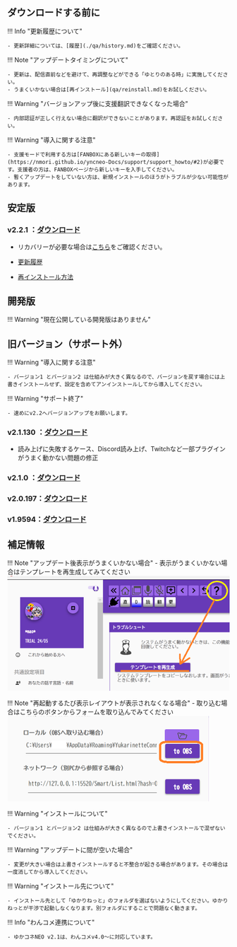 
## ダウンロードする前に

!!! Info "更新履歴について"
    
    - 更新詳細については、[履歴](./qa/history.md)をご確認ください。

!!! Note "アップデートタイミングについて"
    
    - 更新は、配信直前などを避けて、再調整などができる「ゆとりのある時」に実施してください。
    - うまくいかない場合は[再インストール](qa/reinstall.md)をお試しください。

!!! Warning "バージョンアップ後に支援翻訳できなくなった場合"
    
    - 内部認証が正しく行えない場合に翻訳ができないことがあります。再認証をお試しください。

!!! Warning "導入に関する注意"
    
    - 支援モードで利用する方は[FANBOXにある新しいキーの取得](https://nmori.github.io/yncneo-Docs/support/support_howto/#2)が必要です。支援者の方は、FANBOXページから新しいキーを入手してください。
    - 暫くアップデートをしていない方は、新規インストールのほうがトラブルが少ない可能性があります。
    
## 安定版

### v2.2.1 ：[ダウンロード](https://machanbazaar.com/wp-content/uploads/2024/11/YNCneo_v2.2.1.zip)

- リカバリーが必要な場合は[こちら](qa/before_help.md)をご確認ください。

- [更新履歴](qa/history.md)

- [再インストール方法](qa/reinstall.md)

## 開発版

!!! Warning "現在公開している開発版はありません"    

## 旧バージョン（サポート外）

!!! Warning "導入に関する注意"
    
    - バージョン1 とバージョン2 は仕組みが大きく異なるので、バージョンを戻す場合には上書きインストールせず、設定を含めてアンインストールしてから導入してください。

!!! Warning "サポート終了"
    
    - 速めにv2.2へバージョンアップをお願いします。

### v2.1.130 ：[ダウンロード](https://machanbazaar.com/wp-content/uploads/2024/08/YNCneo_v2.1.130.zip)

- 読み上げに失敗するケース、Discord読み上げ、Twitchなど一部プラグインがうまく動かない問題の修正

### v2.1.0 ：[ダウンロード](https://machanbazaar.com/wp-content/uploads/2023/12/YNCneo_v2.1.0.zip)

### v2.0.197：[ダウンロード](https://drive.google.com/file/d/1lEHHf9QymS474DBiNWCDCctwSBVHXHJg/view?usp=sharing&que=YNCneo_v2.0.197.zip)

### v1.9594：[ダウンロード](https://machanbazaar.com/wp-content/uploads/2022/08/YNCneo_v1.9594.zip)

## 補足情報

!!! Note "アップデート後表示がうまくいかない場合"
    - 表示がうまくいかない場合はテンプレートを再生成してみてください
    ![テンプレ](images/templete_remake.png)

!!! Note "再起動するたび表示レイアウトが表示されなくなる場合"
    - 取り込む場合はこちらのボタンからフォームを取り込んでみてください
    ![テンプレ](images/tolocal.png)

!!! Warning "インストールについて"
    
    - バージョン1 とバージョン2 は仕組みが大きく異なるので上書きインストールで混ぜないでください。

!!! Warning "アップデートに間が空いた場合"
    
    - 変更が大きい場合は上書きインストールすると不整合が起きる場合があります。その場合は一度消してから導入してください。

!!! Warning "インストール先について"
    
    - インストール先として「ゆかりねっと」のフォルダを選ばないようにしてください。ゆかりねっとが干渉で起動しなくなります。別フォルダにすることで問題なく動きます。

!!! Info "わんコメ連携について"
    
    - ゆかコネNEO v2.1は、わんコメv4.0～に対応しています。

